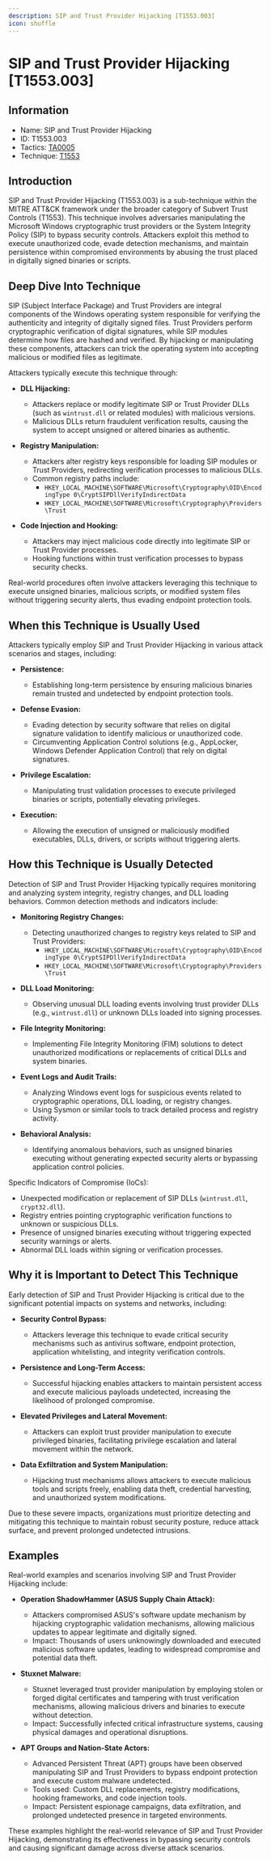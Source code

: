 ```yaml
---
description: SIP and Trust Provider Hijacking [T1553.003]
icon: shuffle
---
```


# SIP and Trust Provider Hijacking [T1553.003]

## Information

- Name: SIP and Trust Provider Hijacking
- ID: T1553.003
- Tactics: [TA0005](../TA0005/TA0005.md)
- Technique: [T1553](./T1553.md)

## Introduction

SIP and Trust Provider Hijacking (T1553.003) is a sub-technique within the MITRE ATT&CK framework under the broader category of Subvert Trust Controls (T1553). This technique involves adversaries manipulating the Microsoft Windows cryptographic trust providers or the System Integrity Policy (SIP) to bypass security controls. Attackers exploit this method to execute unauthorized code, evade detection mechanisms, and maintain persistence within compromised environments by abusing the trust placed in digitally signed binaries or scripts.

## Deep Dive Into Technique

SIP (Subject Interface Package) and Trust Providers are integral components of the Windows operating system responsible for verifying the authenticity and integrity of digitally signed files. Trust Providers perform cryptographic verification of digital signatures, while SIP modules determine how files are hashed and verified. By hijacking or manipulating these components, attackers can trick the operating system into accepting malicious or modified files as legitimate.

Attackers typically execute this technique through:

- **DLL Hijacking:**

  - Attackers replace or modify legitimate SIP or Trust Provider DLLs (such as `wintrust.dll` or related modules) with malicious versions.
  - Malicious DLLs return fraudulent verification results, causing the system to accept unsigned or altered binaries as authentic.

- **Registry Manipulation:**

  - Attackers alter registry keys responsible for loading SIP modules or Trust Providers, redirecting verification processes to malicious DLLs.
  - Common registry paths include:
    - `HKEY_LOCAL_MACHINE\SOFTWARE\Microsoft\Cryptography\OID\EncodingType 0\CryptSIPDllVerifyIndirectData`
    - `HKEY_LOCAL_MACHINE\SOFTWARE\Microsoft\Cryptography\Providers\Trust`

- **Code Injection and Hooking:**
  - Attackers may inject malicious code directly into legitimate SIP or Trust Provider processes.
  - Hooking functions within trust verification processes to bypass security checks.

Real-world procedures often involve attackers leveraging this technique to execute unsigned binaries, malicious scripts, or modified system files without triggering security alerts, thus evading endpoint protection tools.

## When this Technique is Usually Used

Attackers typically employ SIP and Trust Provider Hijacking in various attack scenarios and stages, including:

- **Persistence:**

  - Establishing long-term persistence by ensuring malicious binaries remain trusted and undetected by endpoint protection tools.

- **Defense Evasion:**

  - Evading detection by security software that relies on digital signature validation to identify malicious or unauthorized code.
  - Circumventing Application Control solutions (e.g., AppLocker, Windows Defender Application Control) that rely on digital signatures.

- **Privilege Escalation:**

  - Manipulating trust validation processes to execute privileged binaries or scripts, potentially elevating privileges.

- **Execution:**
  - Allowing the execution of unsigned or maliciously modified executables, DLLs, drivers, or scripts without triggering alerts.

## How this Technique is Usually Detected

Detection of SIP and Trust Provider Hijacking typically requires monitoring and analyzing system integrity, registry changes, and DLL loading behaviors. Common detection methods and indicators include:

- **Monitoring Registry Changes:**

  - Detecting unauthorized changes to registry keys related to SIP and Trust Providers:
    - `HKEY_LOCAL_MACHINE\SOFTWARE\Microsoft\Cryptography\OID\EncodingType 0\CryptSIPDllVerifyIndirectData`
    - `HKEY_LOCAL_MACHINE\SOFTWARE\Microsoft\Cryptography\Providers\Trust`

- **DLL Load Monitoring:**

  - Observing unusual DLL loading events involving trust provider DLLs (e.g., `wintrust.dll`) or unknown DLLs loaded into signing processes.

- **File Integrity Monitoring:**

  - Implementing File Integrity Monitoring (FIM) solutions to detect unauthorized modifications or replacements of critical DLLs and system binaries.

- **Event Logs and Audit Trails:**

  - Analyzing Windows event logs for suspicious events related to cryptographic operations, DLL loading, or registry changes.
  - Using Sysmon or similar tools to track detailed process and registry activity.

- **Behavioral Analysis:**
  - Identifying anomalous behaviors, such as unsigned binaries executing without generating expected security alerts or bypassing application control policies.

Specific Indicators of Compromise (IoCs):

- Unexpected modification or replacement of SIP DLLs (`wintrust.dll`, `crypt32.dll`).
- Registry entries pointing cryptographic verification functions to unknown or suspicious DLLs.
- Presence of unsigned binaries executing without triggering expected security warnings or alerts.
- Abnormal DLL loads within signing or verification processes.

## Why it is Important to Detect This Technique

Early detection of SIP and Trust Provider Hijacking is critical due to the significant potential impacts on systems and networks, including:

- **Security Control Bypass:**

  - Attackers leverage this technique to evade critical security mechanisms such as antivirus software, endpoint protection, application whitelisting, and integrity verification controls.

- **Persistence and Long-Term Access:**

  - Successful hijacking enables attackers to maintain persistent access and execute malicious payloads undetected, increasing the likelihood of prolonged compromise.

- **Elevated Privileges and Lateral Movement:**

  - Attackers can exploit trust provider manipulation to execute privileged binaries, facilitating privilege escalation and lateral movement within the network.

- **Data Exfiltration and System Manipulation:**
  - Hijacking trust mechanisms allows attackers to execute malicious tools and scripts freely, enabling data theft, credential harvesting, and unauthorized system modifications.

Due to these severe impacts, organizations must prioritize detecting and mitigating this technique to maintain robust security posture, reduce attack surface, and prevent prolonged undetected intrusions.

## Examples

Real-world examples and scenarios involving SIP and Trust Provider Hijacking include:

- **Operation ShadowHammer (ASUS Supply Chain Attack):**

  - Attackers compromised ASUS's software update mechanism by hijacking cryptographic validation mechanisms, allowing malicious updates to appear legitimate and digitally signed.
  - Impact: Thousands of users unknowingly downloaded and executed malicious software updates, leading to widespread compromise and potential data theft.

- **Stuxnet Malware:**

  - Stuxnet leveraged trust provider manipulation by employing stolen or forged digital certificates and tampering with trust verification mechanisms, allowing malicious drivers and binaries to execute without detection.
  - Impact: Successfully infected critical infrastructure systems, causing physical damages and operational disruptions.

- **APT Groups and Nation-State Actors:**
  - Advanced Persistent Threat (APT) groups have been observed manipulating SIP and Trust Providers to bypass endpoint protection and execute custom malware undetected.
  - Tools used: Custom DLL replacements, registry modifications, hooking frameworks, and code injection tools.
  - Impact: Persistent espionage campaigns, data exfiltration, and prolonged undetected presence in targeted environments.

These examples highlight the real-world relevance of SIP and Trust Provider Hijacking, demonstrating its effectiveness in bypassing security controls and causing significant damage across diverse attack scenarios.
